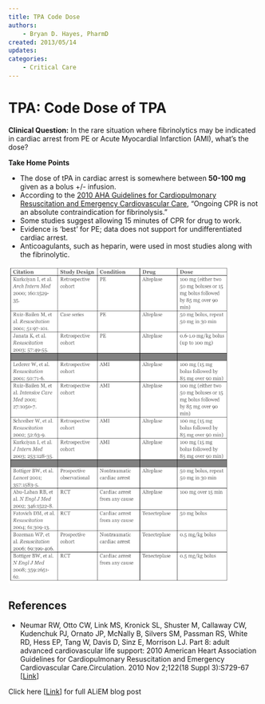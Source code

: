 ```yaml
---
title: TPA Code Dose
authors:
    - Bryan D. Hayes, PharmD
created: 2013/05/14
updates:
categories:
    - Critical Care
---
```


# TPA: Code Dose of TPA

**Clinical Question:** In the rare situation where fibrinolytics may be indicated in cardiac arrest from PE or Acute Myocardial Infarction (AMI), what’s the dose?

**Take Home Points**

- The dose of <span class="drug">tPA</span> in cardiac arrest is somewhere between **50-100 mg** given as a bolus +/- infusion.
- According to the [2010 AHA Guidelines for Cardiopulmonary Resuscitation and Emergency Cardiovascular Care](http://circ.ahajournals.org/content/122/18_suppl_3/S729.full), “Ongoing CPR is not an absolute contraindication for fibrinolysis.”
- Some studies suggest allowing 15 minutes of CPR for drug to work.
- Evidence is ‘best’ for PE; data does not support for undifferentiated cardiac arrest.
- Anticoagulants, such as heparin, were used in most studies along with the fibrinolytic.

![Table describing various study designs](image-1.png)

## References

- Neumar RW, Otto CW, Link MS, Kronick SL, Shuster M, Callaway CW, Kudenchuk PJ, Ornato JP, McNally B, Silvers SM, Passman RS, White RD, Hess EP, Tang W, Davis D, Sinz E, Morrison LJ. Part 8: adult advanced cardiovascular life support: 2010 American Heart Association Guidelines for Cardiopulmonary Resuscitation and Emergency Cardiovascular Care.Circulation. 2010 Nov 2;122(18 Suppl 3):S729-67 [[Link](http://circ.ahajournals.org/content/122/18_suppl_3/S729.full)]

Click here [[Link](https://www.aliem.com/2013/whats-code-dose-of-tpa/)] for full ALiEM blog post
